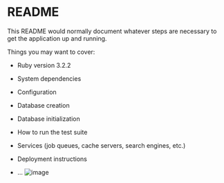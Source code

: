 # README

This README would normally document whatever steps are necessary to get the
application up and running.

Things you may want to cover:

* Ruby version 3.2.2

* System dependencies

* Configuration

* Database creation 

* Database initialization

* How to run the test suite

* Services (job queues, cache servers, search engines, etc.)

* Deployment instructions

* ...
![image](https://github.com/EgorVolovetski/store_online/assets/113033903/d78b984b-6990-4269-bd14-8b679e989755)
